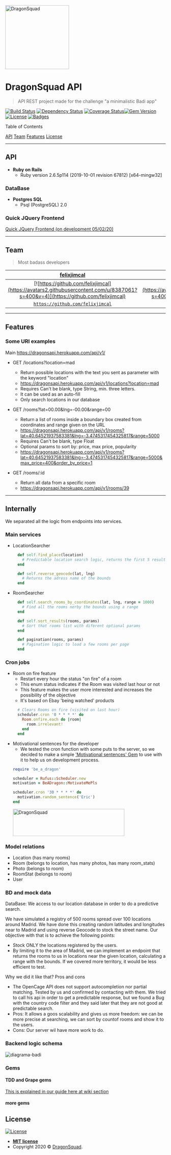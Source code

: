 <img src="https://image.freepik.com/free-vector/dragon-squad-mascot-esport-logo_139366-199.jpg" title="DragonSquad" alt="DragonSquad" width="200" height="200">


# DragonSquad API
> API REST project made for the challenge "a minimalistic Badi app"

[![Build Status](http://img.shields.io/travis/badges/badgerbadgerbadger.svg?style=flat-square)](https://travis-ci.org/badges/badgerbadgerbadger) [![Dependency Status](http://img.shields.io/gemnasium/badges/badgerbadgerbadger.svg?style=flat-square)](https://gemnasium.com/badges/badgerbadgerbadger) [![Coverage Status](http://img.shields.io/coveralls/badges/badgerbadgerbadger.svg?style=flat-square)](https://coveralls.io/r/badges/badgerbadgerbadger)[![Gem Version](http://img.shields.io/gem/v/badgerbadgerbadger.svg?style=flat-square)](https://rubygems.org/gems/badgerbadgerbadger) [![License](http://img.shields.io/:license-mit-blue.svg?style=flat-square)](http://badges.mit-license.org) [![Badges](http://img.shields.io/:badges-9/9-ff6799.svg?style=flat-square)](https://github.com/badges/badgerbadgerbadger)

Table of Contents

[API](#api)
[Team](#team)
[Features](#features)
[License](#license)


---

## API

- **Ruby on Rails**
    - Ruby version 2.6.5p114 (2019-10-01 revision 67812) [x64-mingw32]
### DataBase
- **Postgres SQL**
    - Psql (PostgreSQL) 2.0
    
### Quick JQuery Frontend
  [Quick JQuery Frontend (on development 05/02/20)](https://blaugranas.es/budi.html)
  
  ---
## Team

> Most badass developers

| <a href="https://github.com/felixjimcal" target="_blank">**felixjimcal**</a> | <a href="https://github.com/saitama1899" target="_blank">**saitama1899**</a> | <a href="https://github.com/Vaniik" target="_blank">**Vaniik**</a> |
| :---: |:---:| :---:|
| [![https://github.com/felixjimcal](https://avatars2.githubusercontent.com/u/8387061?s=400&v=4)](https://github.com/felixjimcal)    | [![https://github.com/saitama1899](https://avatars0.githubusercontent.com/u/16955362?s=400&v=4)](https://github.com/saitama1899) | [![https://github.com/Vaniik](https://avatars3.githubusercontent.com/u/38564316?s=400&v=4)](https://github.com/Vaniik)  |
| <a href="https://github.com/felixjimcal" target="_blank">`https://github.com/felixjimcal`</a> | <a href="https://github.com/saitama1899" target="_blank">`https://github.com/saitama1899`</a> | <a href="https://github.com/Vaniik" target="_blank">`https://github.com/Vaniik`</a> |
---

## Features

### Some URI examples
Main https://dragonsapi.herokuapp.com/api/v1/

- GET /locations?location=mad
    - Return possible locations with the text you sent as parameter with the keyword "location"
    - https://dragonsapi.herokuapp.com/api/v1/locations?location=mad
    - Requires Can't be blank, type String, min. three letters.
    - It can be used as an auto-fill
    - Only search locations in our database

- GET /rooms?lat=00.00&lng=-00.00&range=00
    - Return a list of rooms inside a boundary box created from coordinates and range given on the URL
    - https://dragonsapi.herokuapp.com/api/v1/rooms?lat=40.64521937583381&lng=-3.4745317454325817&range=5000
    - Requires Can't be blank, type Float
    - Optional params to sort by: price, max price, popularity
    - https://dragonsapi.herokuapp.com/api/v1/rooms?lat=40.64521937583381&lng=-3.4745317454325817&range=5000&max_price=400&order_by_price=1

- GET /rooms/:id
    - Return all data from a specific room
    - https://dragonsapi.herokuapp.com/api/v1/rooms/39

---

## Internally
We separated all the logic from endpoints into services.

### Main services
- LocationSearcher
    ```ruby
      def self.find_place(location)
        # Predictable location search logic, returns the first 5 results
      end

      def self.reverse_geocode(lat, lng)
        # Returns the adress name of the bounds
      end
    ```
- RoomSearcher
    ```ruby
      def self.search_rooms_by_coordinates(lat, lng, range = 1000)
        # Find all the rooms nerby the bounds using a range
      end

      def self.sort_results(rooms, params)
        # Sort that rooms list with diferent optional params
      end

      def pagination(rooms, params)
        # Pagination logic to load a few rooms per page
      end
    ```

### Cron jobs
- Room on fire feature
    - Restart every hour the status "on fire" of a room
    - This enum status indicates if the Room was visited last hour or not
    - This feature makes the user more interested and increases the possibility of the objective
    - It's based on Ebay 'being watched' products
    ```ruby
      # Clears Rooms on fire (visited on last hour)
      scheduler.cron '0 * * * *' do
        Room.onfire.each do |room|
          room.irrelevant!
        end
      end
    ```
- Motivational sentences for the developer
    - We tested the cron function with some puts to the server, so we decided to make a simple ['Motivational sentences' Gem](https://github.com/saitama1899/be_a_dragon) to use with it to help us on development process.
    ```ruby
    require 'be_a_dragon'

    scheduler = Rufus::Scheduler.new
    motivation = BeADragon::MotivateMePls

    scheduler.cron '30 * * * *' do
      motivation.random_sentence('Eric')
    end
    ```
    <img src="https://i.gyazo.com/f89ee52abf4e3995dd26fd1ab90cd98e.png" title="DragonSquad" alt="DragonSquad" height="85" width="350">

### Model relations
  - Location (has many rooms)
  - Room (belongs to location, has many photos, has many room_stats)
  - Photo (belongs to room)
  - RoomStat (belongs to room)
  - User

### BD and mock data
DataBase: We access to our location database in order to do a predictive search.

We have simulated a registry of 500 rooms spread over 100 locations around Madrid.
We have done this creating random latitudes and longitudes near to Madrid and using reverse Geocode to stock the street name. Our objective with that is to achieve the following points:

- Stock ONLY the locations registered by the users. 
- By limiting it to the area of Madrid, we can implement an endpoint that returns the rooms to us in locations near the given location, calculating a range with the bounds. If we covered more territory, it would be less efficient to test.

Why we did it like that? Pros and cons

- The OpenCage API does not support autocompletion nor partial matching. Tested by us and confirmed by contacting with them. We tried to call his api in order to get a predictable response, but we found a Bug with the country code filter and they said later that they are not good at predictable search.
- Pros: It allows a goos scalability and gives us more freedom: we can be more precise at searching, we can sort by countof rooms and show it to the users.
- Cons: Our server wil have more work to do.


### Backend logic schema

<img src="https://i.gyazo.com/130b40386df5f2697b266c9a088cd165.png" alt="diagrama-badi">

### Gems
#### TDD and Grape gems
[This is explained in our guide here at wiki section](https://github.com/Vaniik/dragon-squad-api/wiki/API-with-Grape)
#### more gems

## License

[![License](http://img.shields.io/:license-mit-blue.svg?style=flat-square)](http://badges.mit-license.org)

- **[MIT license](http://opensource.org/licenses/mit-license.php)**
- Copyright 2020 © <a href="" target="_blank">DragonSquad</a>.
